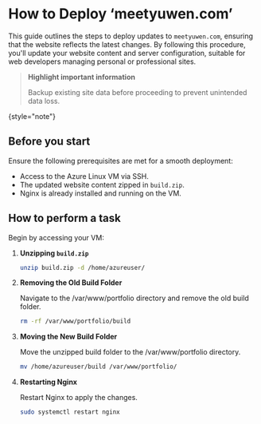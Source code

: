 # How to Deploy ‘meetyuwen.com’

This guide outlines the steps to deploy updates to `meetyuwen.com`, ensuring that the website reflects the latest changes. By following this procedure, you'll update your website content and server configuration, suitable for web developers managing personal or professional sites.

> **Highlight important information**
>
> Backup existing site data before proceeding to prevent unintended data loss.
>
{style="note"}

## Before you start

Ensure the following prerequisites are met for a smooth deployment:

- Access to the Azure Linux VM via SSH.
- The updated website content zipped in `build.zip`.
- Nginx is already installed and running on the VM.

## How to perform a task

Begin by accessing your VM:

1. **Unzipping `build.zip`**

   ```bash
   unzip build.zip -d /home/azureuser/
   
2. **Removing the Old Build Folder**

   Navigate to the /var/www/portfolio directory and remove the old build folder.
   ```bash
   rm -rf /var/www/portfolio/build
   
3. **Moving the New Build Folder**

   Move the unzipped build folder to the /var/www/portfolio directory.

   ```bash
   mv /home/azureuser/build /var/www/portfolio/
   
4. **Restarting Nginx**

   Restart Nginx to apply the changes.
   ```bash
   sudo systemctl restart nginx
